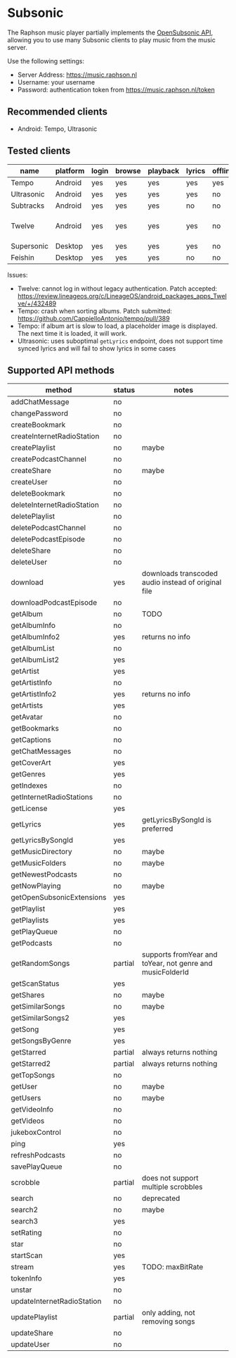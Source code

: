 # Subsonic

The Raphson music player partially implements the [OpenSubsonic API](https://opensubsonic.netlify.app/), allowing you to use many Subsonic clients to play music from the music server.

Use the following settings:
 * Server Address: https://music.raphson.nl
 * Username: your username
 * Password: authentication token from https://music.raphson.nl/token

## Recommended clients

* Android: Tempo, Ultrasonic

## Tested clients

| name       | platform | login | browse  | playback | lyrics | offline | mix    | scrobble | download
| ---------- | -------- | ----- | ------- | -------- | ------ | ------- | ------ | -------- | --------
| Tempo      | Android  | yes   | yes     | yes      | yes    | yes     | yes    | yes      | [F-Droid](https://f-droid.org/en/packages/com.cappielloantonio.notquitemy.tempo/)
| Ultrasonic | Android  | yes   | yes     | yes      | yes    | no      | ?      | yes      | [F-Droid](https://f-droid.org/packages/org.moire.ultrasonic/)
| Subtracks  | Android  | yes   | yes     | yes      | no     | no      | no     | no       | [F-Droid](https://f-droid.org/en/packages/com.subtracks/)
| Twelve     | Android  | yes   | yes     | yes      | yes    | no      | no     | no       | [Compile from source](https://github.com/LineageOS/android_packages_apps_Twelve)
| Supersonic | Desktop  | yes   | yes     | yes      | yes    | no      | ?      | no       | [Flatpak](https://flathub.org/apps/io.github.dweymouth.supersonic)
| Feishin    | Desktop  | yes   | yes     | yes      | no     | no      | ?      | broken   | [Feishin](https://github.com/jeffvli/feishin/releases)

Issues:
* Twelve: cannot log in without legacy authentication. Patch accepted: https://review.lineageos.org/c/LineageOS/android_packages_apps_Twelve/+/432489
* Tempo: crash when sorting albums. Patch submitted: https://github.com/CappielloAntonio/tempo/pull/389
* Tempo: if album art is slow to load, a placeholder image is displayed. The next time it is loaded, it will work.
* Ultrasonic: uses suboptimal `getLyrics` endpoint, does not support time synced lyrics and will fail to show lyrics in some cases

## Supported API methods

| method                    | status | notes
| ------------------------- | ------ | -----------
addChatMessage              | no     |
changePassword              | no     |
createBookmark              | no     |
createInternetRadioStation  | no     |
createPlaylist              | no     | maybe
createPodcastChannel        | no     |
createShare                 | no     | maybe
createUser                  | no     |
deleteBookmark              | no     |
deleteInternetRadioStation  | no     |
deletePlaylist              | no     |
deletePodcastChannel        | no     |
deletePodcastEpisode        | no     |
deleteShare                 | no     |
deleteUser                  | no     |
download                    | yes    | downloads transcoded audio instead of original file
downloadPodcastEpisode      | no     |
getAlbum                    | no     | TODO
getAlbumInfo                | no     |
getAlbumInfo2               | yes    | returns no info
getAlbumList                | no     |
getAlbumList2               | yes    |
getArtist                   | yes    |
getArtistInfo               | no     |
getArtistInfo2              | yes    | returns no info
getArtists                  | yes    |
getAvatar                   | no     |
getBookmarks                | no     |
getCaptions                 | no     |
getChatMessages             | no     |
getCoverArt                 | yes    |
getGenres                   | yes    |
getIndexes                  | no     |
getInternetRadioStations    | no     |
getLicense                  | yes    |
getLyrics                   | yes    | getLyricsBySongId is preferred
getLyricsBySongId           | yes    |
getMusicDirectory           | no     | maybe
getMusicFolders             | no     | maybe
getNewestPodcasts           | no     |
getNowPlaying               | no     | maybe
getOpenSubsonicExtensions   | yes    |
getPlaylist                 | yes    |
getPlaylists                | yes    |
getPlayQueue                | no     |
getPodcasts                 | no     |
getRandomSongs              | partial | supports fromYear and toYear, not genre and musicFolderId
getScanStatus               | yes    |
getShares                   | no     | maybe
getSimilarSongs             | no     | maybe
getSimilarSongs2            | yes    |
getSong                     | yes    |
getSongsByGenre             | yes    |
getStarred                  | partial | always returns nothing
getStarred2                 | partial | always returns nothing
getTopSongs                 | no     |
getUser                     | no     | maybe
getUsers                    | no     | maybe
getVideoInfo                | no     |
getVideos                   | no     |
jukeboxControl              | no     |
ping                        | yes    |
refreshPodcasts             | no     |
savePlayQueue               | no     |
scrobble                    | partial | does not support multiple scrobbles
search                      | no     | deprecated
search2                     | no     | maybe
search3                     | yes    |
setRating                   | no     |
star                        | no     |
startScan                   | yes    |
stream                      | yes    | TODO: maxBitRate
tokenInfo                   | yes    |
unstar                      | no     |
updateInternetRadioStation  | no     |
updatePlaylist              | partial| only adding, not removing songs
updateShare                 | no     |
updateUser                  | no     |
